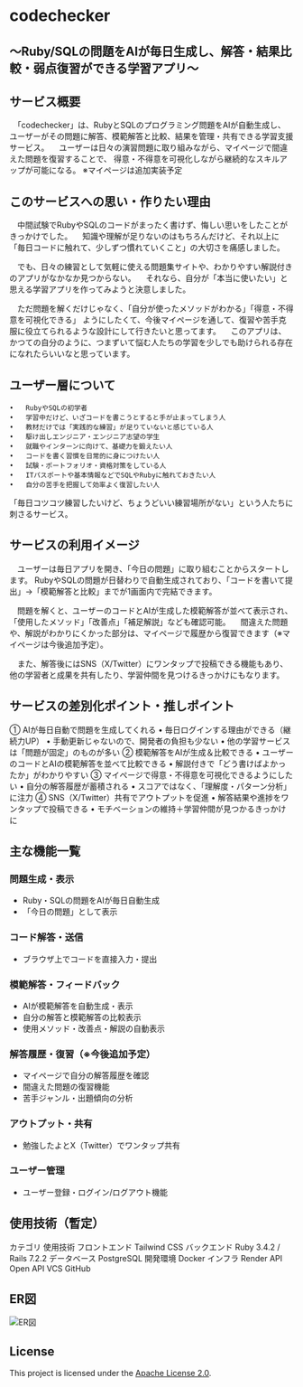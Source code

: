 # codechecker

～Ruby/SQLの問題をAIが毎日生成し、解答・結果比較・弱点復習ができる学習アプリ～
---
## サービス概要

　「codechecker」は、RubyとSQLのプログラミング問題をAIが自動生成し、
ユーザーがその問題に解答、模範解答と比較、結果を管理・共有できる学習支援サービス。
　ユーザーは日々の演習問題に取り組みながら、マイページで間違えた問題を復習することで、
得意・不得意を可視化しながら継続的なスキルアップが可能になる。
※マイページは追加実装予定

## このサービスへの思い・作りたい理由

　中間試験でRubyやSQLのコードがまったく書けず、悔しい思いをしたことがきっかけでした。
　知識や理解が足りないのはもちろんだけど、それ以上に「毎日コードに触れて、少しずつ慣れていくこと」の大切さを痛感しました。

　でも、日々の練習として気軽に使える問題集サイトや、わかりやすい解説付きのアプリがなかなか見つからない。
　それなら、自分が「本当に使いたい」と思える学習アプリを作ってみようと決意しました。

　ただ問題を解くだけじゃなく、「自分が使ったメソッドがわかる」「得意・不得意を可視化できる」
ようにしたくて、今後マイページを通して、復習や苦手克服に役立てられるような設計にして行きたいと思ってます。
　このアプリは、かつての自分のように、つまずいて悩む人たちの学習を少しでも助けられる存在になれたらいいなと思っています。

## ユーザー層について

	•	RubyやSQLの初学者
	•	学習中だけど、いざコードを書こうとすると手が止まってしまう人
	•	教材だけでは「実践的な練習」が足りていないと感じている人
	•	駆け出しエンジニア・エンジニア志望の学生
	•	就職やインターンに向けて、基礎力を鍛えたい人
	•	コードを書く習慣を日常的に身につけたい人
	•	試験・ポートフォリオ・資格対策をしている人
	•	ITパスポートや基本情報などでSQLやRubyに触れておきたい人
	•	自分の苦手を把握して効率よく復習したい人
「毎日コツコツ練習したいけど、ちょうどいい練習場所がない」という人たちに刺さるサービス。

## サービスの利用イメージ

　ユーザーは毎日アプリを開き、「今日の問題」に取り組むことからスタートします。
RubyやSQLの問題が日替わりで自動生成されており、「コードを書いて提出」→「模範解答と比較」までが1画面内で完結できます。

　問題を解くと、ユーザーのコードとAIが生成した模範解答が並べて表示され、「使用したメソッド」「改善点」「補足解説」なども確認可能。
　間違えた問題や、解説がわかりにくかった部分は、マイページで履歴から復習できます（※マイページは今後追加予定）。

　また、解答後にはSNS（X/Twitter）にワンタップで投稿できる機能もあり、
他の学習者と成果を共有したり、学習仲間を見つけるきっかけにもなります。

## サービスの差別化ポイント・推しポイント

① AIが毎日自動で問題を生成してくれる
	•	毎日ログインする理由ができる（継続力UP）
	•	手動更新じゃないので、開発者の負担も少ない
	•	他の学習サービスは「問題が固定」のものが多い
② 模範解答をAIが生成＆比較できる
	•	ユーザーのコードとAIの模範解答を並べて比較できる
	•	解説付きで「どう書けばよかったか」がわかりやすい
③ マイページで得意・不得意を可視化できるようにしたい
	•	自分の解答履歴が蓄積される
	•	スコアではなく、「理解度・パターン分析」に注力
④ SNS（X/Twitter）共有でアウトプットを促進
	•	解答結果や進捗をワンタップで投稿できる
	•	モチベーションの維持＋学習仲間が見つかるきっかけに

## 主な機能一覧

### 問題生成・表示
- Ruby・SQLの問題をAIが毎日自動生成
- 「今日の問題」として表示

### コード解答・送信
- ブラウザ上でコードを直接入力・提出

### 模範解答・フィードバック
- AIが模範解答を自動生成・表示
- 自分の解答と模範解答の比較表示
- 使用メソッド・改善点・解説の自動表示

### 解答履歴・復習（※今後追加予定）
- マイページで自分の解答履歴を確認
- 間違えた問題の復習機能
- 苦手ジャンル・出題傾向の分析

### アウトプット・共有
- 勉強したよとX（Twitter）でワンタップ共有

### ユーザー管理
- ユーザー登録・ログイン/ログアウト機能

## 使用技術（暫定）

カテゴリ	使用技術
フロントエンド	Tailwind CSS
バックエンド	Ruby 3.4.2 / Rails 7.2.2
データベース	PostgreSQL
開発環境	Docker
インフラ	Render
API	Open API
VCS	GitHub

## ER図

![ER図](https://i.gyazo.com/f970184bb97b78330feb3efe949d4312.png)

## License

This project is licensed under the [Apache License 2.0](LICENSE).